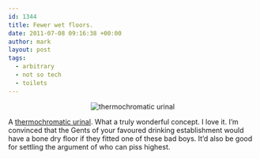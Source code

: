 ```yaml
---
id: 1344
title: Fewer wet floors.
date: 2011-07-08 09:16:38 +00:00
author: mark
layout: post
tags:
  - arbitrary
  - not so tech
  - toilets
---
```

<p style="text-align: center;">
  <img class="aligncenter size-full wp-image-1345" title="thermochromatic urinal" src="/images/fromwp/2011/07/thermochromicurinal.jpg" alt="thermochromatic urinal" width="500" height="281" srcset="/images/fromwp/2011/07/thermochromicurinal.jpg 500w, /images/fromwp/2011/07/thermochromicurinal-300x168.jpg 300w" sizes="(max-width: 500px) 100vw, 500px" />
</p>

A [thermochromatic urinal](http://www.neatorama.com/2011/05/03/thermochromatic-urinal/). What a truly wonderful concept. I love it. I&#8217;m convinced that the Gents of your favoured drinking establishment would have a bone dry floor if they fitted one of these bad boys. It&#8217;d also be good for settling the argument of who can piss highest.